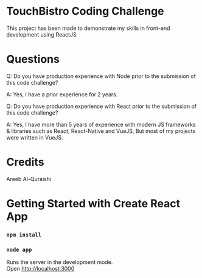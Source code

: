 # TouchBistro Coding Challenge
This project has been made to demonstrate my skills in front-end development using ReactJS

# Questions
<p>Q: Do you have production experience with Node prior to the submission of this code challenge? </p>
A: Yes, I have a prior experience for 2 years.

<p>Q: Do you have production experience with React prior to the submission of this code challenge?</p>
A: Yes, I have more than 5 years of experience with modern JS frameworks & libraries such as React, React-Native and VueJS, But most of my projects were written in 
VueJS.

# Credits
Areeb Al-Quraishi


# Getting Started with Create React App

### `npm install`
### `node app`

Runs the server in the development mode.\
Open [http://localhost:3000](http://localhost:3000)
